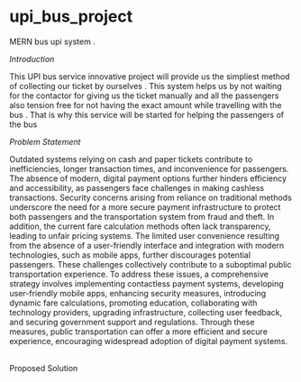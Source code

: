 # upi_bus_project
MERN bus upi system .

*Introduction*


This UPI bus service innovative project will
provide us the simpliest method of collecting
our ticket by ourselves . This system helps us
by not waiting for the contactor for giving us
the ticket manually and all the passengers
also tension free for not having the exact
amount while travelling with the bus . That is
why this service will be started for helping the
passengers of the bus




*Problem Statement*


 Outdated systems relying on cash and paper tickets contribute to inefficiencies, longer transaction times, and inconvenience for passengers. The absence of modern, digital payment options further hinders efficiency and accessibility, as passengers face challenges in making cashless transactions. Security concerns arising from reliance on traditional methods underscore the need for a more secure payment infrastructure to protect both passengers and the transportation system from fraud and theft. In addition, the current fare calculation methods often lack transparency, leading to unfair pricing systems. The limited user convenience resulting from the absence of a user-friendly interface and integration with modern technologies, such as mobile apps, further discourages potential passengers. These challenges collectively contribute to a suboptimal public transportation experience. To address these issues, a comprehensive strategy involves implementing contactless payment systems, developing user-friendly mobile apps, enhancing security measures, introducing dynamic fare calculations, promoting education, collaborating with technology providers, upgrading infrastructure, collecting user feedback, and securing government support and regulations. Through these measures, public transportation can offer a more efficient and secure experience, encouraging widespread adoption of digital payment systems.
 


Proposed Solution


